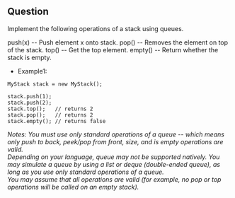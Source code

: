 ## Question

Implement the following operations of a stack using queues.

push(x) -- Push element x onto stack.
pop() -- Removes the element on top of the stack.
top() -- Get the top element.
empty() -- Return whether the stack is empty.

- Example1:
```
MyStack stack = new MyStack();

stack.push(1);
stack.push(2);  
stack.top();   // returns 2
stack.pop();   // returns 2
stack.empty(); // returns false
```
*Notes:
You must use only standard operations of a queue -- which means only push to back, peek/pop from front, size, and is empty operations are valid.   
Depending on your language, queue may not be supported natively. You may simulate a queue by using a list or deque (double-ended queue), as long as you use only standard operations of a queue.   
You may assume that all operations are valid (for example, no pop or top operations will be called on an empty stack).*

